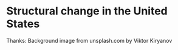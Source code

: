 # Structural change in the United States

Thanks: Background image from unsplash.com by Viktor Kiryanov
